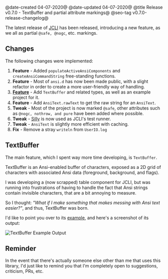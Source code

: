 @date-created 04-07-2020@
@date-updated 04-07-2020@
@title Release v0.7.0 - TextBuffer and partial attribute markings@
@seo-tag v0.7.0-release-changelog@

The latest release of [JCLI](https://code.dlang.org/packages/jcli) has been released, introducing a new feature, as we all as
partial `@safe, @nogc`, etc. markings.

## Changes

The following changes were implemented:

1. **Feature** - Added `populateActiveAnsiComponents` and `createAnsiCommandString` free-standing functions.
2. **Feature** - Most of `ansi.d` has now been made public, with a slight refactor in order to create a more user-friendly way of handling.
3. **[Feature](#textbuffer)** - Add `TextBuffer` and related types, as well as an example project for it.
4. **Feature** - Add `AnsiText.rawText` to get the raw string for an `AnsiText`.
5. **Tweak** - Most of the project is now marked `@safe`, other attributes such as `@nogc, nothrow, and pure` have been added where possible.
6. **Tweak** - [Silly](https://code.dlang.org/packages/silly) is now used as JCLI's test runner.
7. **Tweak** - `AnsiText` is slightly more efficient with caching.
8. **Fix** - Remove a stray `writeln` from `UserIO.log`

## TextBuffer

The main feature, which I spent way more time developing, is `TextBuffer`.

TextBuffer is an Ansi-enabled buffer of characters, exposed as a 2D grid of characters with associated Ansi data (foreground, background, and flags).

I was developing a (now scrapped) table component for JCLI, but was running into frustrations of having to handle the fact that Ansi strings contain
invisible characters, that are a bit annoying to measure.

So I thought: *"What if I make something that makes messing with Ansi text easier?"*, and thus, TextBuffer was born.

I'd like to point you over to its [example](https://github.com/SealabJaster/jcli/tree/master/examples/07-text-buffer-table), 
and here's a screenshot of its output:

![TextBuffer Example Output](/img/blogs/jcli/v070_textbuffer_example.webp)

## Reminder

In the event that there's actually someone else other than me that uses this library, I'd just like to remind you that I'm completely
open to suggestions, criticism, PRs, etc.
